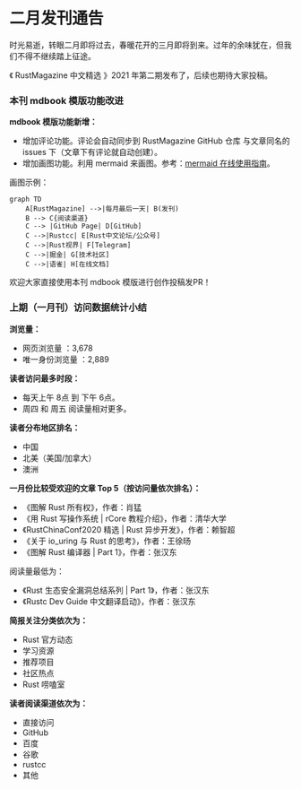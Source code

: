 # 二月发刊通告

时光易逝，转眼二月即将过去，春暖花开的三月即将到来。过年的余味犹在，但我们不得不继续踏上征途。

《 RustMagazine 中文精选 》2021 年第二期发布了，后续也期待大家投稿。

### 本刊 mdbook 模版功能改进

**mdbook 模版功能新增：**

- 增加评论功能。评论会自动同步到 RustMagazine GitHub 仓库 与文章同名的 issues 下（文章下有评论就自动创建）。
- 增加画图功能。利用 mermaid 来画图。参考：[mermaid 在线使用指南](https://mermaid-js.github.io/mermaid-live-editor/)。

画图示例：

```mermaid
graph TD
    A[RustMagazine] -->|每月最后一天| B(发刊)
    B --> C{阅读渠道}
    C --> |GitHub Page| D[GitHub]
    C -->|Rustcc| E[Rust中文论坛/公众号]
    C -->|Rust视界| F[Telegram]
    C -->|掘金| G[技术社区]
    C -->|语雀| H[在线文档]
```

欢迎大家直接使用本刊 mdbook 模版进行创作投稿发PR！


### 上期（一月刊）访问数据统计小结

**浏览量：**

- 网页浏览量 ：3,678
- 唯一身份浏览量 ：2,889

**读者访问最多时段：**

- 每天上午 8点 到 下午 6点。
- 周四 和 周五 阅读量相对更多。

**读者分布地区排名：**

- 中国
- 北美（美国/加拿大）
- 澳洲

**一月份比较受欢迎的文章 Top 5（按访问量依次排名）：**

- 《图解 Rust 所有权》，作者：肖猛
- 《用 Rust 写操作系统 | rCore 教程介绍》，作者：清华大学
- 《RustChinaConf2020 精选 | Rust 异步开发》，作者：赖智超
- 《关于 io_uring 与 Rust 的思考》，作者：王徐旸
- 《图解 Rust 编译器 | Part 1》，作者：张汉东

阅读量最低为：

- 《Rust 生态安全漏洞总结系列 | Part 1》，作者：张汉东 
- 《Rustc Dev Guide 中文翻译启动》，作者：张汉东

**简报关注分类依次为：**

- Rust 官方动态
- 学习资源
- 推荐项目
- 社区热点
- Rust 唠嗑室

**读者阅读渠道依次为：**

- 直接访问
- GitHub
- 百度
- ⾕歌
- rustcc
- 其他


